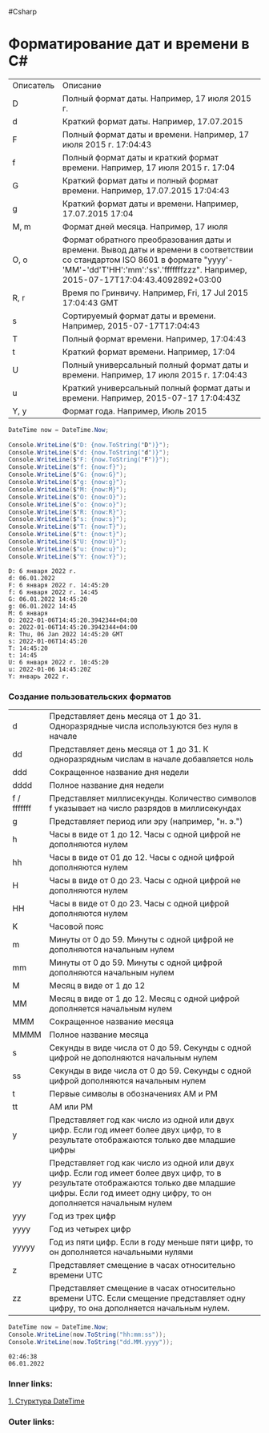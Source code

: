 #Csharp 

# Форматирование дат и времени в C#

|   |   |
|---|---|
|Описатель|Описание|
|D|Полный формат даты. Например, 17 июля 2015 г.|
|d|Краткий формат даты. Например, 17.07.2015|
|F|Полный формат даты и времени. Например, 17 июля 2015 г. 17:04:43|
|f|Полный формат даты и краткий формат времени. Например, 17 июля 2015 г. 17:04|
|G|Краткий формат даты и полный формат времени. Например, 17.07.2015 17:04:43|
|g|Краткий формат даты и времени. Например, 17.07.2015 17:04|
|M, m|Формат дней месяца. Например, 17 июля|
|O, o|Формат обратного преобразования даты и времени. Вывод даты и времени в соответствии со стандартом ISO 8601 в формате "yyyy'-'MM'-'dd'T'HH':'mm':'ss'.'fffffffzzz". Например, 2015-07-17T17:04:43.4092892+03:00|
|R, r|Время по Гринвичу. Например, Fri, 17 Jul 2015 17:04:43 GMT|
|s|Сортируемый формат даты и времени. Например, 2015-07-17T17:04:43|
|T|Полный формат времени. Например, 17:04:43|
|t|Краткий формат времени. Например, 17:04|
|U|Полный универсальный полный формат даты и времени. Например, 17 июля 2015 г. 17:04:43|
|u|Краткий универсальный полный формат даты и времени. Например, 2015-07-17 17:04:43Z|
|Y, y|Формат года. Например, Июль 2015|

```csharp
DateTime now = DateTime.Now;
 
Console.WriteLine($"D: {now.ToString("D")}");
Console.WriteLine($"d: {now.ToString("d")}");
Console.WriteLine($"F: {now.ToString("F")}");
Console.WriteLine($"f: {now:f}");
Console.WriteLine($"G: {now:G}");
Console.WriteLine($"g: {now:g}");
Console.WriteLine($"M: {now:M}");
Console.WriteLine($"O: {now:O}");
Console.WriteLine($"o: {now:o}");
Console.WriteLine($"R: {now:R}");
Console.WriteLine($"s: {now:s}");
Console.WriteLine($"T: {now:T}");
Console.WriteLine($"t: {now:t}");
Console.WriteLine($"U: {now:U}");
Console.WriteLine($"u: {now:u}");
Console.WriteLine($"Y: {now:Y}");
```

```
D: 6 января 2022 г.
d: 06.01.2022
F: 6 января 2022 г. 14:45:20
f: 6 января 2022 г. 14:45
G: 06.01.2022 14:45:20
g: 06.01.2022 14:45
M: 6 января
O: 2022-01-06T14:45:20.3942344+04:00
o: 2022-01-06T14:45:20.3942344+04:00
R: Thu, 06 Jan 2022 14:45:20 GMT
s: 2022-01-06T14:45:20
T: 14:45:20
t: 14:45
U: 6 января 2022 г. 10:45:20
u: 2022-01-06 14:45:20Z
Y: январь 2022 г.
```

### Создание пользовательских форматов

|   |   |
|---|---|
|d|Представляет день месяца от 1 до 31. Одноразрядные числа используются без нуля в начале|
|dd|Представляет день месяца от 1 до 31. К одноразрядным числам в начале добавляется ноль|
|ddd|Сокращенное название дня недели|
|dddd|Полное название дня недели|
|f / fffffff|Представляет миллисекунды. Количество символов f указывает на число разрядов в миллисекундах|
|g|Представляет период или эру (например, "н. э.")|
|h|Часы в виде от 1 до 12. Часы с одной цифрой не дополняются нулем|
|hh|Часы в виде от 01 до 12. Часы с одной цифрой дополняются нулем|
|H|Часы в виде от 0 до 23. Часы с одной цифрой не дополняются нулем|
|HH|Часы в виде от 0 до 23. Часы с одной цифрой дополняются нулем|
|K|Часовой пояс|
|m|Минуты от 0 до 59. Минуты с одной цифрой не дополняются начальным нулем|
|mm|Минуты от 0 до 59. Минуты с одной цифрой дополняются начальным нулем|
|M|Месяц в виде от 1 до 12|
|MM|Месяц в виде от 1 до 12. Месяц с одной цифрой дополняется начальным нулем|
|MMM|Сокращенное название месяца|
|MMMM|Полное название месяца|
|s|Секунды в виде числа от 0 до 59. Секунды с одной цифрой не дополняются начальным нулем|
|ss|Секунды в виде числа от 0 до 59. Секунды с одной цифрой дополняются начальным нулем|
|t|Первые символы в обозначениях AM и PM|
|tt|AM или PM|
|y|Представляет год как число из одной или двух цифр. Если год имеет более двух цифр, то в результате отображаются только две младшие цифры|
|yy|Представляет год как число из одной или двух цифр. Если год имеет более двух цифр, то в результате отображаются только две младшие цифры. Если год имеет одну цифру, то он дополняется начальным нулем|
|yyy|Год из трех цифр|
|yyyy|Год из четырех цифр|
|yyyyy|Год из пяти цифр. Если в году меньше пяти цифр, то он дополняется начальными нулями|
|z|Представляет смещение в часах относительно времени UTC|
|zz|Представляет смещение в часах относительно времени UTC. Если смещение представляет одну цифру, то она дополняется начальным нулем.|

```csharp
DateTime now = DateTime.Now;
Console.WriteLine(now.ToString("hh:mm:ss"));
Console.WriteLine(now.ToString("dd.MM.yyyy"));
```

```
02:46:38
06.01.2022
```

### Inner links:
[1. Стурктура DateTime](1.%20Languages/C-sharp/0.%20Введение/4.%20Дата%20и%20время/1.%20Стурктура%20DateTime.md)

### Outer links: